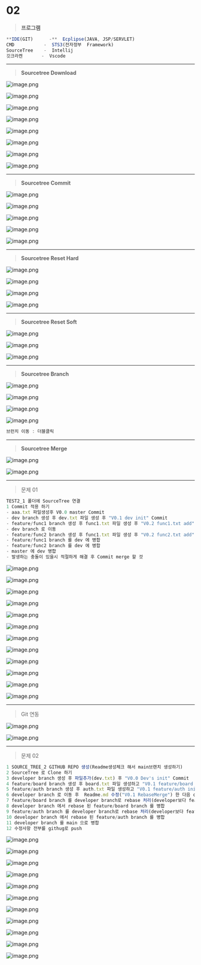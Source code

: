 # 02

> **프로그램**
> 

```jsx
**IDE(GIT)      -**  Ecplipse(JAVA, JSP/SERVLET)
CMD           -  STS3(전자정부  Framework)
SourceTree    -  Intellij
깃크라켄       -  Vscode
```

---

> **Sourcetree Download**
> 

![image.png](image.png)

![image.png](image%201.png)

![image.png](image%202.png)

![image.png](image%203.png)

![image.png](image%204.png)

![image.png](image%205.png)

![image.png](image%206.png)

![image.png](image%207.png)

---

> **Sourcetree Commit**
> 

![image.png](image%208.png)

![image.png](image%209.png)

![image.png](image%2010.png)

![image.png](image%2011.png)

![image.png](image%2012.png)

---

> **Sourcetree Reset Hard**
> 

![image.png](image%2013.png)

![image.png](image%2014.png)

![image.png](image%2015.png)

![image.png](image%2016.png)

---

> **Sourcetree Reset Soft**
> 

![image.png](image%2017.png)

![image.png](image%2018.png)

![image.png](image%2016.png)

---

> **Sourcetree Branch**
> 

![image.png](image%2019.png)

![image.png](image%2020.png)

![image.png](image%2021.png)

![image.png](image%2022.png)

```jsx
브런치 이동 : 더블클릭
```

---

> **Sourcetree Merge**
> 

![image.png](image%2023.png)

![image.png](image%2024.png)

---

> 문제 01
> 

```jsx
TEST2_1 폴더에 SourceTree 연결
1 Commit 적용 하기
- aaa.txt 파일생성후 V0.0 master Commit
- dev branch 생성 후 dev.txt 파일 생성 후 "V0.1 dev init" Commit
- feature/func1 branch 생성 후 func1.txt 파일 생성 후 "V0.2 func1.txt add" Commit
- dev branch 로 이동
- feature/func2 branch 생성 후 func1.txt 파일 생성 후 "V0.2 func2.txt add" Commit
- feature/func1 branch 를 dev 에 병합
- feature/func2 branch 를 dev 에 병합
- master 에 dev 병합
- 발생하는 충돌이 있을시 적절하게 해결 후 Commit merge 할 것
```

![image.png](image%2025.png)

![image.png](image%2026.png)

![image.png](image%2027.png)

![image.png](image%2028.png)

![image.png](image%2029.png)

![image.png](image%2030.png)

![image.png](image%2031.png)

![image.png](image%2032.png)

![image.png](image%2033.png)

![image.png](image%2034.png)

![image.png](image%2035.png)

![image.png](image%2036.png)

---

> Git 연동
> 

![image.png](image%2037.png)

![image.png](image%2038.png)

---

> 문제 02
> 

```jsx
1 SOURCE_TREE_2 GITHUB REPO 생성(Readme생성체크 해서 main브랜치 생성하기)
2 SourceTree 로 Clone 하기
3 developer branch 생성 후 파일추가(dev.txt) 후 "V0.0 Dev's init" Commit
4 feature/board branch 생성 후 board.txt 파일 생성하고 "V0.1 feature/board init" Commit
5 feature/auth branch 생성 후 auth.txt 파일 생성하고 "V0.1 feature/auth init" Commit
6 developer branch 로 이동 후  Readme.md 수정("V0.1 RebaseMerge") 한 다음 commit
7 feature/board branch 를 developer branch로 rebase 처리(developer보다 feature/board branch 가 위에 있어야함)
8 developer branch 에서 rebase 된 feature/board branch 를 병합
9 feature/auth branch 를 developer branch로 rebase 처리(developer보다 feature/board branch 가 위에 있어야함)
10 developer branch 에서 rebase 된 feature/auth branch 를 병합
11 developer branch 를 main 으로 병합
12 수정사항 전부를 githug로 push 
```

![image.png](image%2039.png)

![image.png](image%2040.png)

![image.png](image%2041.png)

![image.png](image%2042.png)

![image.png](image%2043.png)

![image.png](image%2044.png)

![image.png](image%2045.png)

![image.png](image%2046.png)

![image.png](image%2047.png)

![image.png](image%2048.png)

![image.png](image%2049.png)